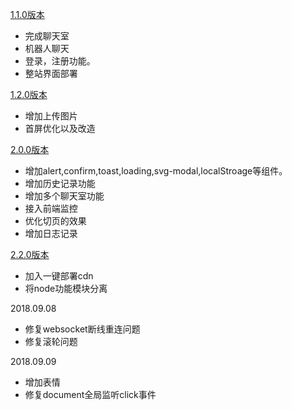 [1.1.0版本](https://github.com/hua1995116/webchat/tree/v1.0.0)

- 完成聊天室
- 机器人聊天
- 登录，注册功能。
- 整站界面部署

[1.2.0版本](https://github.com/hua1995116/webchat/tree/v1.2.0)

- 增加上传图片
- 首屏优化以及改造

[2.0.0版本](https://github.com/hua1995116/webchat/tree/v2.0.0)

- 增加alert,confirm,toast,loading,svg-modal,localStroage等组件。
- 增加历史记录功能
- 增加多个聊天室功能
- 接入前端监控
- 优化切页的效果
- 增加日志记录

[2.2.0版本](https://github.com/hua1995116/webchat/tree/v2.2.0)

- 加入一键部署cdn
- 将node功能模块分离


2018.09.08

- 修复websocket断线重连问题
- 修复滚轮问题

2018.09.09

- 增加表情
- 修复document全局监听click事件